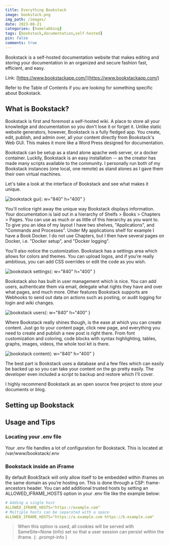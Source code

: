 ```yaml
---
title: Everything Bookstack
image: bookstack.png
img_path: /images/
date: 2023-08-21
categories: [homelabbing]
tags: [bookstack,documentation,self-hosted]
pin: false
comments: true
---
```


Bookstack is a self-hosted documentation website that makes editing and storing your documentation in an organized and secure fashion fast, efficient, and easy.

Link: [https://www.bookstackapp.com/](https://www.bookstackapp.com/)

Refer to the Table of Contents if you are looking for something specific about Bookstack.

## What is Bookstack?

Bookstack is first and foremost a self-hosted wiki. A place to store all your knowledge and documentation so you don't lose it or forget it. Unlike static website generators, however, Bookstack is a fully fledged app. You create, edit, publish, and admin over, all your content directly from Bookstack's Web GUI. This makes it more like a Word Press designed for documentation.

Bookstack can be setup as a stand alone apache web server, or a docker container. Luckily, Bookstack is an easy installation -- as the creator has made many scripts available to the community. I personally run both of my Bookstack instances (one local, one remote) as stand alones as I gave them their own virtual machines. 

Let's take a look at the interface of Bookstack and see what makes it unique.

![bookstack gui](bookstack-gui.png){: w="840" h="400" }

You'll notice right away the unique way Bookstack displays information. Your documentation is laid out in a hierarchy of Shelfs > Books > Chapters > Pages. You can use as much or as little of this hierarchy as you want to. To give you an idea of my layout I have two shelves, "Applications", and "Commands and Processes". Under My applications shelf for example I have a Book Docker. I do not use Chapters, but I then have several pages on Docker, i.e. "Docker setup", and "Docker logging".

You'll also notice the customization. Bookstack has a settings area which allows for colors and themes. You can upload logos, and if you're really ambitious, you can add CSS overrides or edit the code as you wish. 

![bookstack settings](bookstack-settings.png){: w="840" h="400" }

Bookstack also has built in user management which is nice. You can add users, authenticate them via email, delegate what rights they have and over what pages, and much more. Other features Bookstack supports are Webhooks to send out data on actions such as posting, or audit logging for login and wiki changes.

![bookstack users](bookstack-users.png){: w="840" h="400" }

Where Bookstack really shines though, is the ease at which you can create content. Just go to your content page, click new page, and everything you need to create and publish a new post is right there. From font customization and coloring, code blocks with syntax highlighting, tables, graphs, images, videos, the whole tool kit is there. 

![bookstack content](bookstack-content.png){: w="840" h="400" }

The best part is Bookstack uses a database and a few files which can easily be backed up so you can take your content on the go pretty easily. The developer even included a script to backup and restore which I'll cover.

I highly recommend Bookstack as an open source free project to store your documents or blog.

## Setting up Bookstack

## Usage and Tips

### Locating your .env file

Your .env file handles a lot of configuration for Bookstack. This is located at /var/www/bookstack/.env

### Bookstack inside an iFrame

By default BookStack will only allow itself to be embedded within iframes on the same domain as you’re hosting on. This is done through a CSP: frame-ancestors header. You can add additional trusted hosts by setting an ALLOWED_IFRAME_HOSTS option in your .env file like the example below:

```yaml
# Adding a single host
ALLOWED_IFRAME_HOSTS="https://example.com"
# Multiple hosts can be separated with a space
ALLOWED_IFRAME_HOSTS="https://a.example.com https://b.example.com"
```

> When this option is used, all cookies will be served with SameSite=None (info) set so that a user session can persist within the iframe.
{: .prompt-info }
